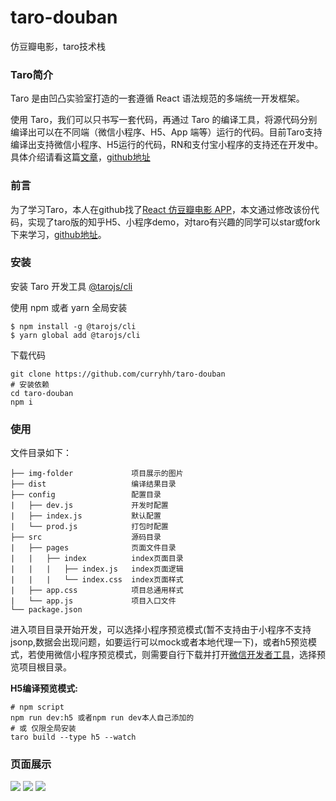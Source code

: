 # taro-douban
仿豆瓣电影，taro技术栈
### Taro简介
Taro 是由凹凸实验室打造的一套遵循 React 语法规范的多端统一开发框架。

使用 Taro，我们可以只书写一套代码，再通过 Taro 的编译工具，将源代码分别编译出可以在不同端（微信小程序、H5、App 端等）运行的代码。目前Taro支持编译出支持微信小程序、H5运行的代码，RN和支付宝小程序的支持还在开发中。具体介绍请看这篇[文章](https://aotu.io/notes/2018/06/07/Taro/)，[github地址](https://github.com/NervJS/taro)

### 前言
为了学习Taro，本人在github找了[React 仿豆瓣电影 APP](https://github.com/tibaiwan/react-douban)，本文通过修改该份代码，实现了taro版的知乎H5、小程序demo，对taro有兴趣的同学可以star或fork下来学习，[github地址](https://github.com/jimczj/taro_zhihu)。

### 安装
安装 Taro 开发工具 [@tarojs/cli](https://taro.js.org/)

使用 npm 或者 yarn 全局安装

```
$ npm install -g @tarojs/cli
$ yarn global add @tarojs/cli

```
下载代码
```
git clone https://github.com/curryhh/taro-douban
# 安装依赖
cd taro-douban
npm i
```
### 使用

文件目录如下：
```
├── img-folder             项目展示的图片
├── dist                   编译结果目录
├── config                 配置目录
|   ├── dev.js             开发时配置
|   ├── index.js           默认配置
|   └── prod.js            打包时配置
├── src                    源码目录
|   ├── pages              页面文件目录
|   |   ├── index          index页面目录
|   |   |   ├── index.js   index页面逻辑
|   |   |   └── index.css  index页面样式
|   ├── app.css            项目总通用样式
|   └── app.js             项目入口文件
└── package.json
```
进入项目目录开始开发，可以选择小程序预览模式(暂不支持由于小程序不支持jsonp,数据会出现问题，如要运行可以mock或者本地代理一下)，或者h5预览模式，若使用微信小程序预览模式，则需要自行下载并打开[微信开发者工具](https://developers.weixin.qq.com/miniprogram/dev/devtools/download.html)，选择预览项目根目录。

**H5编译预览模式:**
```
# npm script
npm run dev:h5 或者npm run dev本人自己添加的
# 或 仅限全局安装
taro build --type h5 --watch
```

### 页面展示

![](https://github.com/curryhh/taro-douban/tree/master/img-folder/Home.jpg)
![](https://github.com/curryhh/taro-douban/tree/master/img-folder/Find.jpg)
![](https://github.com/curryhh/taro-douban/tree/master/img-folder/Detail.jpg)

